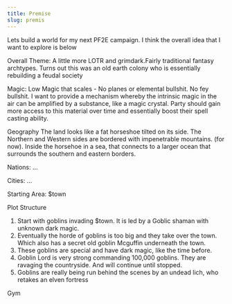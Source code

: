 ```yaml
---
title: Premise
slug: premis
---
```


Lets build a world for my next PF2E campaign. I think the overall idea that I want to explore is below

Overall Theme: A little more LOTR and grimdark.Fairly traditional fantasy archtypes. Turns out this was an old earth colony who is essentially rebuilding a feudal society 

Magic: Low Magic that scales - No planes or elemental bullshit. No fey bullshit. I want to provide a mechanism whereby the intrinsic magic in the air can be amplified by a substance, like a magic crystal. Party should gain more access to this material over time and essentially boost their spell casting ability. 

Geography
The land looks like a fat horseshoe tilted on its side. The Northern and Western sides are bordered with impenetrable mountains. (for now). Inside the horsehoe in a sea, that connects to a larger ocean that surrounds the southern and eastern borders. 

Nations: ...

Cities: ...

Starting Area: $town



Plot Structure

1. Start with goblins invading $town. It is led by a Goblic shaman with unknown dark magic. 
2. Eventually the horde of goblins is too big and they take over the town. Which also has a secret old goblin Mcguffin underneath the town.
3. These goblins are special and have dark magic, like the time before.
4. Goblin Lord is very strong commanding 100,000 goblins. They are ravaging the countryside. And will continue until stopped. 
5. Goblins are really being run behind the scenes by an undead lich, who retakes an elven fortress 


Gym
